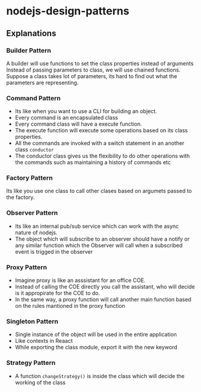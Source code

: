 # nodejs-design-patterns
## Explanations
### Builder Pattern
A builder will use functions to set the class properties instead of arguments
Instead of passing parameters to class, we will use chained functions.
Suppose a class takes lot of parameters, its hard to find out what the parameters are representing.
### Command Pattern
- Its like when you want to use a CLI for building an object. 
- Every command is an encapsulated class
- Every command class will have a execute function.
- The execute function will execute some operations based on its class properties.
- All the commands are invoked with a switch statement in an another class `conductor`
- The conductor class gives us the flexibility to do other operations with the commands such as maintaining a history of commands etc
### Factory Pattern
Its like you use one class to call other clases based on argumets passed to the factory.
### Observer Pattern
- Its like an internal pub/sub service which can work with the async nature of 
nodejs.
- The object which will subscribe to an observer should have a notify or any similar function which the Observer will call when a subscribed event is trigged in the observer
### Proxy Pattern
- Imagine proxy is like an asssistant for an office COE.
- Instead of calling the COE directly you call the assistant, who will decide is it appropirate for the COE to do.
- In the same way, a proxy function will call another main function based on the rules mantioned in the proxy function
### Singleton Pattern
- Single instance of the object will be used in the entire application
- Like contexts in Reaact
- While exporting the class module, export it with the new keyword
### Strategy Pattern
- A function `changeStrategy()` is inside the class which will decide the working of the class
